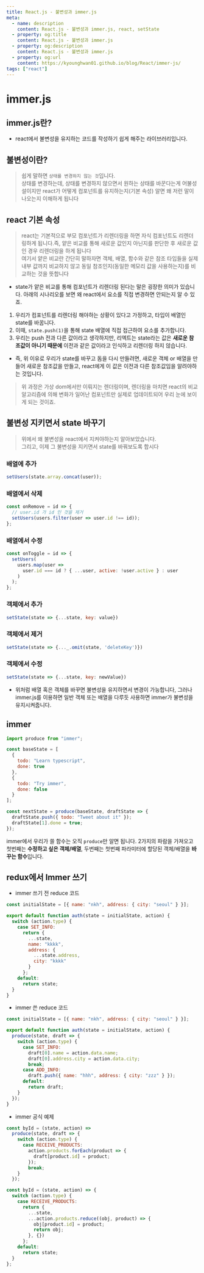 ```yaml
---
title: React.js - 불변성과 immer.js
meta:
  - name: description
    content: React.js - 불변성과 immer.js, react, setState
  - property: og:title
    content: React.js - 불변성과 immer.js
  - property: og:description
    content: React.js - 불변성과 immer.js
  - property: og:url
    content: https://kyounghwan01.github.io/blog/React/immer-js/
tags: ["react"]
---
```


# immer.js

## immer.js란?

- react에서 불변성을 유지하는 코드를 작성하기 쉽게 해주는 라이브러리입니다.

## 불변성이란?

> 쉽게 말하면 `상태를 변경하지 않는 것`입니다.<br>
> 상태를 변경하는데, 상태를 변경하지 않으면서 원하는 상태를 바꾼다는게 어불성설이지만 react가 어떻게 컴포넌트를 유지하는지(기본 속성) 알면 왜 저런 말이 나오는지 이해하게 됩니다

## react 기본 속성

> react는 기본적으로 부모 컴포넌트가 리렌더링을 하면 자식 컴포넌트도 리렌더링하게 됩니다.즉, 얕은 비교를 통해 새로운 값인지 아닌지를 판단한 후 새로운 값인 경우 리렌더링을 하게 됩니다 <br>
> 여기서 얕은 비교란 간단히 말하자면 객체, 배열, 함수와 같은 참조 타입들을 실제 내부 값까지 비교하지 않고 동일 참조인지(동일한 메모리 값을 사용하는지)를 비교하는 것을 뜻합니다<br>

- state가 얕은 비교를 통해 컴포넌트가 리렌더링 된다는 말은 굉장한 의미가 있습니다. 아래의 시나리오를 보면 왜 react에서 요소를 직접 변경하면 안되는지 알 수 있죠.

1. 우리가 컴포넌트를 리렌더링 해야하는 상황이 있다고 가정하고, 타입이 배열인 state를 바꿉니다.
2. 이때, `state.push(1)`을 통해 state 배열에 직접 접근하여 요소를 추가합니다.
3. 우리는 push 전과 다른 값이라고 생각하지만, 리엑트는 state라는 값은 **새로운 참조값이 아니기 때문에** 이전과 같은 값이라고 인식하고 리렌더링 하지 않습니다.

- 즉, 위 이유로 우리가 state를 바꾸고 돔을 다시 만들려면, 새로운 객체 or 배열을 만들어 새로운 참조값을 만들고, react에게 이 값은 이전과 다른 참조값임을 알려야하는 것입니다.

> 위 과정은 가상 dom에서만 이뤄지는 렌더링이며, 렌더링을 마치면 react의 비교 알고리즘에 의해 변화가 일어난 컴포넌트만 실제로 업데이트되어 우리 눈에 보이게 되는 것이죠.<br>

## 불변성 지키면서 state 바꾸기

> 위에서 왜 불변성을 react에서 지켜야하는지 알아보았습니다. <br>
> 그리고, 이제 그 불변성을 지키면서 state를 바꿔보도록 합시다

### 배열에 추가

```jsx
setUsers(state.array.concat(user));
```

### 배열에서 삭제

```jsx
const onRemove = id => {
  // user.id 가 id 인 것을 제거
  setUsers(users.filter(user => user.id !== id));
};
```

### 배열에서 수정

```jsx
const onToggle = id => {
  setUsers(
    users.map(user =>
      user.id === id ? { ...user, active: !user.active } : user
    )
  );
};
```

### 객체에서 추가

```jsx
setState(state => {...state, key: value})
```

### 객체에서 제거

```jsx
setState(state => {..._.omit(state, 'deleteKey')})
```

### 객체에서 수정

```jsx
setState(state => {...state, key: newValue})
```

- 위처럼 배열 혹은 객체를 바꾸면 불변성을 유지하면서 변경이 가능합니다, 그러나 immer.js를 이용하면 일반 객체 또는 배열을 다루듯 사용하면 immer가 불변성을 유지시켜줍니다.

## immer

```jsx
import produce from "immer";

const baseState = [
  {
    todo: "Learn typescript",
    done: true
  },
  {
    todo: "Try immer",
    done: false
  }
];

const nextState = produce(baseState, draftState => {
  draftState.push({ todo: "Tweet about it" });
  draftState[1].done = true;
});
```

immer에서 우리가 쓸 함수는 오직 `produce`만 알면 됩니다. 2가지의 파람을 가져오고 첫번째는 **수정하고 싶은 객체/배열**, 두번째는 첫번째 파라미터에 할당된 객체/배열을 **바꾸는 함수**입니다.<br>

## redux에서 Immer 쓰기

- immer 쓰기 전 reduce 코드

```js
const initialState = [{ name: "nkh", address: { city: "seoul" } }];

export default function auth(state = initialState, action) {
  switch (action.type) {
    case SET_INFO:
      return {
        ...state,
        name: "kkkk",
        address: {
          ...state.address,
          city: "kkkk"
        }
      };
    default:
      return state;
  }
}
```

- immer 쓴 reduce 코드

```js
const initialState = [{ name: "nkh", address: { city: "seoul" } }];

export default function auth(state = initialState, action) {
  produce(state, draft => {
    switch (action.type) {
      case SET_INFO:
        draft[0].name = action.data.name;
        draft[0].address.city = action.data.city;
        break;
      case ADD_INFO:
        draft.push({ name: "hhh", address: { city: "zzz" } });
      default:
        return draft;
    }
  });
}
```

- immer 공식 예제

```js
const byId = (state, action) =>
  produce(state, draft => {
    switch (action.type) {
      case RECEIVE_PRODUCTS:
        action.products.forEach(product => {
          draft[product.id] = product;
        });
        break;
    }
  });

const byId = (state, action) => {
  switch (action.type) {
    case RECEIVE_PRODUCTS:
      return {
        ...state,
        ...action.products.reduce((obj, product) => {
          obj[product.id] = product;
          return obj;
        }, {})
      };
    default:
      return state;
  }
};
```

<TagLinks />

<Comment />
